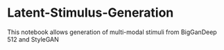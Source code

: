 # Latent-Stimulus-Generation
This notebook allows generation of multi-modal stimuli from BigGanDeep 512 and StyleGAN
